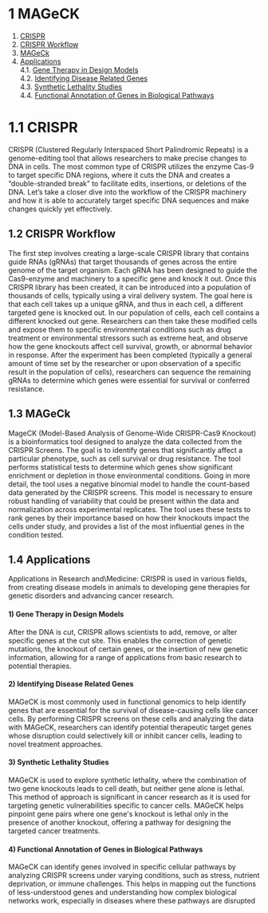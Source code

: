 # 1 MAGeCK
1. [CRISPR](#11)
2. [CRISPR Workflow](#12)
3. [MAGeCk](#13)
4. [Applications](#14)<br>
   4.1. [Gene Therapy in Design Models](#141)<br>
   4.2. [Identifying Disease Related Genes](#142)<br>
   4.3. [Synthetic Lethality Studies](#143)<br>
   4.4. [Functional Annotation of Genes in Biological Pathways](#144)<br>
   
# 1.1 CRISPR
  
CRISPR (Clustered Regularly Interspaced Short Palindromic Repeats) is a genome-editing tool that allows researchers to make precise changes to DNA in cells. The most common 
type of CRISPR utilizes the enzyme Cas-9 to target specific DNA regions, where it cuts the DNA and creates a “double-stranded break” to facilitate edits, insertions, or 
deletions of the DNA. Let’s take a closer dive into the workflow of the CRISPR machinery and how it is able to accurately target specific DNA sequences and make changes quickly 
yet effectively. 

## 1.2 CRISPR Workflow<a name="11"></a>

The first step involves creating a large-scale CRISPR library that contains guide RNAs (gRNAs) that target thousands of genes across the entire genome of the target organism. 
Each gRNA has been designed to guide the Cas9-enzyme and machinery to a specific gene and knock it out. Once this CRISPR library has been created, it can be introduced into a 
population of thousands of cells, typically using a viral delivery system. The goal here is that each cell takes up a unique gRNA, and thus in each cell, a different targeted 
gene is knocked out. In our population of cells, each cell contains a different knocked out gene. Researchers can then take these modified cells and expose them to specific 
environmental conditions such as drug treatment or environmental stressors such as extreme heat, and observe how the gene knockouts affect cell survival, growth, or abnormal 
behavior in response. After the experiment has been completed (typically a general amount of time set by the researcher or upon observation of a specific result in the 
population of cells), researchers can sequence the remaining gRNAs to determine which genes were essential for survival or conferred resistance. 

## 1.3 MAGeCk<a name="12"></a>
MageCK (Model-Based Analysis of Genome-Wide CRISPR-Cas9 Knockout) is a bioinformatics tool designed to analyze the data collected from the CRISPR Screens. The goal is to 
identify genes that significantly affect a particular phenotype, such as cell survival or drug resistance. The tool performs statistical tests to determine which genes show 
significant enrichment or depletion in those environmental conditions. Going in more detail, the tool uses a negative binomial model to handle the count-based data generated 
by the CRISPR screens. This model is necessary to ensure robust handling of variability that could be present within the data and normalization across experimental replicates. 
The tool uses these tests to rank genes by their importance based on how their knockouts impact the cells under study, and provides a list of the most influential genes in the 
condition tested.

## 1.4 Applications<a name="14"></a>
Applications in Research and\Medicine: CRISPR is used in various fields, from creating disease models in animals to developing gene therapies for genetic disorders and advancing
cancer research.

#### 1) Gene Therapy in Design Models<a name="141"></a> 
After the DNA is cut, CRISPR allows scientists to add, remove, or alter specific genes at the cut site. This enables the correction of genetic
mutations, the knockout of certain genes, or the insertion of new genetic information, allowing for a range of applications from basic research to potential therapies. 

#### 2) Identifying Disease Related Genes<a name="142"></a>
MAGeCK is most commonly used in functional genomics to help identify genes that are essential for the survival of disease-causing cells
like  cancer cells. By performing CRISPR screens on these cells and analyzing the data with MAGeCK, researchers can identify potential therapeutic target genes whose
disruption could  selectively kill or inhibit cancer cells, leading to novel treatment approaches.

#### 3) Synthetic Lethality Studies<a name="143"></a>
MAGeCK is used to explore synthetic lethality, where the combination of two gene knockouts leads to cell death, but  neither gene alone is
lethal. This method of approach is significant in cancer research as it is used for targeting genetic vulnerabilities specific to cancer cells. MAGeCK helps pinpoint gene
pairs where one gene's knockout is lethal only in the presence of another knockout, offering a pathway for designing the targeted cancer treatments.

#### 4) Functional Annotation of Genes in Biological Pathways<a name="144"></a>
MAGeCK can identify genes involved in specific cellular pathways by analyzing CRISPR screens under varying conditions,
such as stress, nutrient deprivation, or immune challenges. This helps in mapping out the functions of less-understood genes and understanding how complex biological
networks work, especially in diseases where these pathways are disrupted

